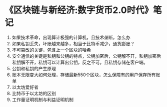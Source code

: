 # 《区块链与新经济:数字货币2.0时代》笔记

1. 如果技术革命，出现算计极强的计算机，且技术垄断，怎么办
2. 如果私钥丢失，坏账越来越多，相当于比特币减少，通货膨胀？
3. 不可篡改的关键，包含上一个区块的哈希
4. 安全通信的关键是私钥和公钥的特点，公钥加密后，公钥解不开，私钥加密后私钥解不开，私钥可以计算出公钥，反之不可。且私钥存储在客户端。
5. 公钥和私钥的产生原理
6. 账本无限变大如何处理，存储最新550个区块，怎么保障有的用户保存所有账单
7. 以太坊爱好者
8. 比特币于以太坊的区别
9. 工作量证明机制与利益证明机制